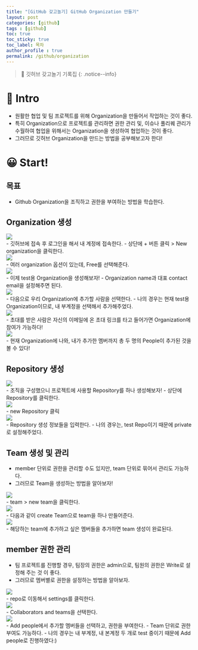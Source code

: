```yaml
---
title: "[GitHub 갖고놀기] GitHub Organization 만들기"
layout: post
categories: [github]
tags : [github]
toc: true
toc_sticky: true
toc_label: 목차
author_profile : true
permalink: /github/organization
---
```


> 🥰 깃허브 갖고놀기 기록집
> {: .notice--info}

# 🤔 Intro

- 원활한 협업 및 팀 프로젝트를 위해 Organization을 만들어서 작업하는 것이 좋다.
- 특히 Organization으로 프로젝트를 관리하면 권한 관리 및, 이슈나 풀리퀘 관리가 수월하여 협업을 위해서는 Organization을 생성하여 협업하는 것이 좋다.
- 그러므로 깃허브 Organization을 만드는 방법을 공부해보고자 한다!

# 😀 Start!

## 목표

- Github Organization을 조직하고 권한을 부여하는 방법을 학습한다.

## Organization 생성
<img src="/images/2025-06-21-github-organization/1.png" style="display: block; margin: 0 auto;" />
- 깃허브에 접속 후 로그인을 해서 내 계정에 접속한다.
- 상단에 + 버튼 클릭 > New organization을 클릭한다.

<img src="/images/2025-06-21-github-organization/2.png" style="display: block; margin: 0 auto;" />
- 여러 organization 옵션이 있는데, Free를 선택해준다.

<img src="/images/2025-06-21-github-organization/3.png" style="display: block; margin: 0 auto;" />
- 이제 test용 Organization을 생성해보자!
- Organization name과 대표 contact email을 설정해주면 된다.

<img src="/images/2025-06-21-github-organization/4.png" style="display: block; margin: 0 auto;" />
- 다음으로 우리 Organization에 추가할 사람을 선택한다.
- 나의 경우는 현재 test용 Organization이므로, 내 부계정을 선택해서 추가해주었다.

<img src="/images/2025-06-21-github-organization/5.png" style="display: block; margin: 0 auto;" />
- 초대를 받은 사람은 자신의 이메일에 온 초대 링크를 타고 들어가면 Organization에 참여가 가능하다!

<img src="/images/2025-06-21-github-organization/6.png" style="display: block; margin: 0 auto;" />
- 현재 Organization에 나와, 내가 추가한 멤버까지 총 두 명의 People이 추가된 것을 볼 수 있다!

## Repository 생성
<img src="/images/2025-06-21-github-organization/7.png" style="display: block; margin: 0 auto;" />
- 조직을 구성했으니 프로젝트에 사용할 Repository를 하나 생성해보자!
- 상단에 Repository를 클릭한다.

<img src="/images/2025-06-21-github-organization/8.png" style="display: block; margin: 0 auto;" />
- new Repository 클릭

<img src="/images/2025-06-21-github-organization/9.png" style="display: block; margin: 0 auto;" />
- Repository 생성 정보들을 입력한다.
- 나의 경우는, test Repo이기 때문에 private로 설정해주었다.

## Team 생성 및 관리
- member 단위로 권한을 관리할 수도 있지만, team 단위로 묶어서 관리도 가능하다.
- 그러므로 Team을 생성하는 방법을 알아보자!

<img src="/images/2025-06-21-github-organization/10.png" style="display: block; margin: 0 auto;" />
- team > new team을 클릭한다.

<img src="/images/2025-06-21-github-organization/11.png" style="display: block; margin: 0 auto;" />
- 다음과 같이  create Team으로 team을 하나 만들어준다.

<img src="/images/2025-06-21-github-organization/12.png" style="display: block; margin: 0 auto;" />
- 해당하는 team에 추가하고 싶은 멤버들을 추가하면 team 생성이 완료된다.

## member 권한 관리
- 팀 프로젝트를 진행할 경우, 팀장의 권한은 admin으로, 팀원의 권한은 Write로 설정해 주는 것 이 좋다.
- 그러므로 멤버별로 권한을 설정하는 방법을 알아보자.

<img src="/images/2025-06-21-github-organization/13.png" style="display: block; margin: 0 auto;" />
- repo로 이동해서 settings를 클릭한다.

<img src="/images/2025-06-21-github-organization/14.png" style="display: block; margin: 0 auto;" />
- Collaborators and teams을 선택한다.

<img src="/images/2025-06-21-github-organization/16.png" style="display: block; margin: 0 auto;" />
- Add people에서 추가할 멤버들을 선택하고, 권한을 부여한다.
- Team 단위로 권한 부여도 가능하다.
- 나의 경우는 내 부계정, 내 본계정 두 개로 test 중이기 때문에 Add people로 진행하였다:)

